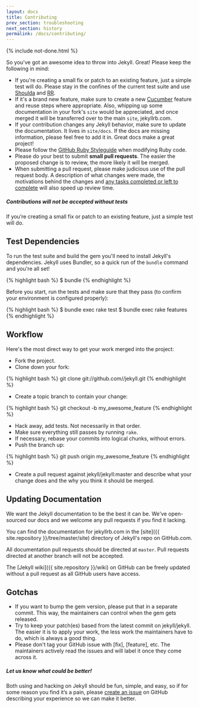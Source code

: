 ```yaml
---
layout: docs
title: Contributing
prev_section: troubleshooting
next_section: history
permalink: /docs/contributing/
---
```


{% include not-done.html %} 

So you've got an awesome idea to throw into Jekyll. Great! Please keep the
following in mind:

* If you're creating a small fix or patch to an existing feature, just a simple
  test will do. Please stay in the confines of the current test suite and use
  [Shoulda](http://github.com/thoughtbot/shoulda/tree/master) and
  [RR](http://github.com/btakita/rr/tree/master).
* If it's a brand new feature, make sure to create a new
  [Cucumber](https://github.com/cucumber/cucumber/) feature and reuse steps
  where appropriate. Also, whipping up some documentation in your fork's `site`
  would be appreciated, and once merged it will be transferred over to the main
  `site`, jekyllrb.com.
* If your contribution changes any Jekyll behavior, make sure to update the
  documentation. It lives in `site/docs`. If the docs are missing information,
  please feel free to add it in. Great docs make a great project!
* Please follow the [GitHub Ruby Styleguide](https://github.com/styleguide/ruby)
  when modifying Ruby code.
* Please do your best to submit **small pull requests**. The easier the proposed
  change is to review, the more likely it will be merged.
* When submitting a pull request, please make judicious use of the pull request
  body. A description of what changes were made, the motivations behind the
  changes and [any tasks completed or left to complete](http://git.io/gfm-tasks)
  will also speed up review time.

<div class="note warning">
  <h5>Contributions will not be accepted without tests</h5>
  <p>
    If you’re creating a small fix or patch to an existing feature, just
    a simple test will do.
  </p>
</div>

Test Dependencies
-----------------

To run the test suite and build the gem you'll need to install Jekyll's
dependencies. Jekyll uses Bundler, so a quick run of the `bundle` command and
you're all set!

{% highlight bash %}
$ bundle
{% endhighlight %}

Before you start, run the tests and make sure that they pass (to confirm your
environment is configured properly):

{% highlight bash %}
$ bundle exec rake test
$ bundle exec rake features
{% endhighlight %}

Workflow
--------

Here's the most direct way to get your work merged into the project:

* Fork the project.
* Clone down your fork:

{% highlight bash %}
git clone git://github.com/<username>/jekyll.git
{% endhighlight %}

* Create a topic branch to contain your change:

{% highlight bash %}
git checkout -b my_awesome_feature
{% endhighlight %}


* Hack away, add tests. Not necessarily in that order.
* Make sure everything still passes by running `rake`.
* If necessary, rebase your commits into logical chunks, without errors.
* Push the branch up:

{% highlight bash %}
git push origin my_awesome_feature
{% endhighlight %}

* Create a pull request against jekyll/jekyll:master and describe what your
  change does and the why you think it should be merged.

Updating Documentation
----------------------

We want the Jekyll documentation to be the best it can be. We've
open-sourced our docs and we welcome any pull requests if you find it
lacking.

You can find the documentation for jekyllrb.com in the
[site]({{ site.repository }}/tree/master/site) directory of
Jekyll's repo on GitHub.com.

All documentation pull requests should be directed at `master`.  Pull
requests directed at another branch will not be accepted.

The [Jekyll wiki]({{ site.repository }}/wiki) on GitHub 
can be freely updated without a pull request as all 
GitHub users have access.

Gotchas
-------

* If you want to bump the gem version, please put that in a separate commit.
  This way, the maintainers can control when the gem gets released.
* Try to keep your patch(es) based from the latest commit on jekyll/jekyll.
  The easier it is to apply your work, the less work the maintainers have to do,
  which is always a good thing.
* Please don't tag your GitHub issue with \[fix\], \[feature\], etc. The maintainers
  actively read the issues and will label it once they come across it.

<div class="note">
  <h5>Let us know what could be better!</h5>
  <p>
    Both using and hacking on Jekyll should be fun, simple, and easy, so if for
    some reason you find it’s a pain, please <a
    href="{{ site.repository }}/issues/new">create an issue</a> on
    GitHub describing your experience so we can make it better.
  </p>
</div>
